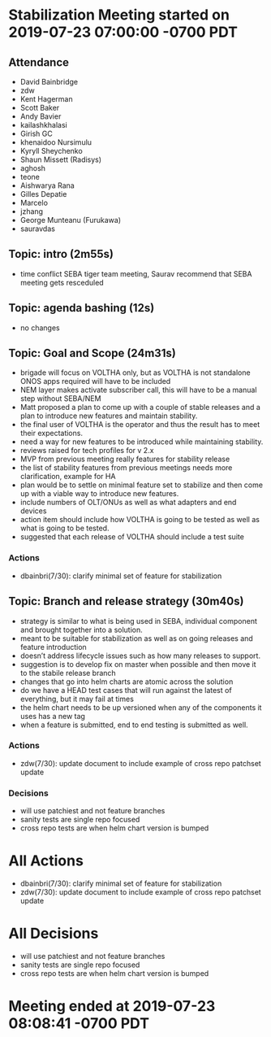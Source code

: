 # Stabilization Meeting started on 2019-07-23 07:00:00 -0700 PDT

## Attendance
- David Bainbridge
- zdw
- Kent Hagerman
- Scott Baker
- Andy Bavier
- kailashkhalasi
- Girish GC
- khenaidoo Nursimulu
- Kyryll Sheychenko
- Shaun Missett (Radisys)
- aghosh
- teone
- Aishwarya Rana
- Gilles Depatie
- Marcelo
- jzhang
- George Munteanu (Furukawa)
- sauravdas

## Topic: intro (2m55s)
- time conflict SEBA tiger team meeting, Saurav recommend that SEBA meeting gets resceduled

## Topic: agenda bashing (12s)
- no changes

## Topic: Goal and Scope (24m31s)
- brigade will focus on VOLTHA only, but as VOLTHA is not standalone ONOS apps required will have to be included
- NEM layer makes activate subscriber call, this will have to be a manual step without SEBA/NEM
- Matt proposed a plan to come up with a couple of stable releases and a plan to introduce new features and maintain stability.
- the final user of VOLTHA is the operator and thus the result has to meet their expectations.
- need a way for new features to be introduced while maintaining stability.
- reviews raised for tech profiles for v 2.x
- MVP from previous meeting really features for stability release
- the list of stability features from previous meetings needs more clarification, example for HA
- plan would be to settle on minimal feature set to stabilize and then come up with a viable way to introduce new features.
- include numbers of OLT/ONUs as well as what adapters and end devices
- action item should include how VOLTHA is going to be tested as well as what is going to be tested.
- suggested that each release of VOLTHA should include a test suite

### Actions
- dbainbri(7/30): clarify minimal set of feature for stabilization

## Topic: Branch and release strategy (30m40s)
- strategy is similar to what is being used in SEBA, individual component and brought together into a solution.
- meant to be suitable for stabilization as well as on going releases and feature introduction
- doesn’t address lifecycle issues such as how many releases to support.
- suggestion is to develop fix on master when possible and then move it to the stabile release branch
- changes that go into helm charts are atomic across the solution
- do we have a HEAD test cases that will run against the latest of everything, but it may fail at times
- the helm chart needs to be up versioned when any of the components it uses has a new tag
- when a feature is submitted, end to end testing is submitted as well.

### Actions
- zdw(7/30): update document to include example of cross repo patchset update

### Decisions
- will use patchiest and not feature branches
- sanity tests are single repo focused
- cross repo tests are when helm chart version is bumped

# All Actions
- dbainbri(7/30): clarify minimal set of feature for stabilization
- zdw(7/30): update document to include example of cross repo patchset update

# All Decisions
- will use patchiest and not feature branches
- sanity tests are single repo focused
- cross repo tests are when helm chart version is bumped

# Meeting ended at 2019-07-23 08:08:41 -0700 PDT
